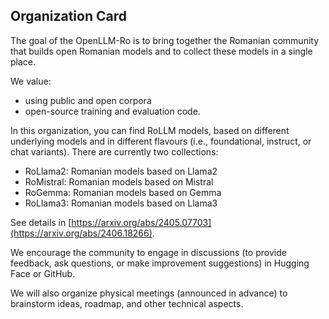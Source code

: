 ## Organization Card

The goal of the OpenLLM-Ro is to bring together the Romanian community that builds open Romanian models and to collect these models in a single place.

We value:

- using public and open corpora
- open-source training and evaluation code.

In this organization, you can find RoLLM models, based on different underlying models and in different flavours (i.e., foundational, instruct, or chat variants). There are currently two collections:

- RoLlama2: Romanian models based on Llama2
- RoMistral: Romanian models based on Mistral
- RoGemma: Romanian models based on Gemma
- RoLlama3: Romanian models based on Llama3

See details in [https://arxiv.org/abs/2405.07703](https://arxiv.org/abs/2406.18266).

We encourage the community to engage in discussions (to provide feedback, ask questions, or make improvement suggestions) in Hugging Face or GitHub.

We will also organize physical meetings (announced in advance) to brainstorm ideas, roadmap, and other technical aspects.
